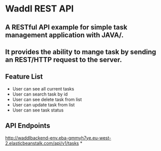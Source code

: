 # Waddl REST API 

## A RESTful API example for simple task management application with JAVA/. 
## It provides the ability to mange task by sending an REST/HTTP request to the server.

## Feature List
* User can see all current tasks
* User can search task by id
* User can see delete task from list
* User can update task from list
* User can see task status


## API Endpoints
http://waddlbackend-env.eba-gmmyh7ye.eu-west-2.elasticbeanstalk.com/api/v1/tasks
* 
